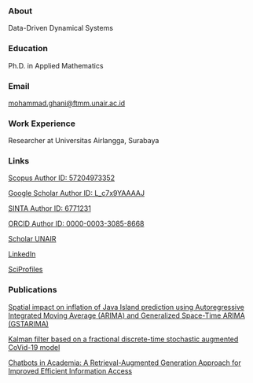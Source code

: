 ### About 
Data-Driven Dynamical Systems

### Education
Ph.D. in Applied Mathematics

### Email
mohammad.ghani@ftmm.unair.ac.id

### Work Experience
Researcher at Universitas Airlangga, Surabaya

### Links
<a href="https://www.scopus.com/authid/detail.uri?authorId=57204973352" target="_blank">Scopus Author ID: 57204973352</a>

<a href="https://scholar.google.com/citations?user=L_c7x9YAAAAJ&hl=id&authuser=3" target="_blank">Google Scholar Author ID: L_c7x9YAAAAJ</a>

<a href="https://sinta.kemdikbud.go.id/authors/profile/6771231" target="_blank">SINTA Author ID: 6771231</a>

<a href="https://orcid.org/0000-0003-3085-8668" target="_blank">ORCID Author ID: 0000-0003-3085-8668</a>

<a href="https://scholar.unair.ac.id/en/persons/mohammad-ghani" target="_blank">Scholar UNAIR</a>

<a href="https://www.linkedin.com/in/mohammad-ghani-7b8b0b302/" target="_blank">LinkedIn</a>

<a href="https://sciprofiles.com/profile/mohammadghani" target="_blank">SciProfiles</a>

### Publications
<a href="https://www.sciencedirect.com/science/article/pii/S2215016124003194" target="_blank">Spatial impact on inflation of Java Island prediction using Autoregressive Integrated Moving Average (ARIMA) and Generalized Space-Time ARIMA (GSTARIMA)</a>

<a href="https://doi.org/10.1016/j.jobb.2024.04.001" target="_blank">Kalman filter based on a fractional discrete-time stochastic augmented CoVid-19 model</a>

<a href="https://doi.org/10.1109/KST61284.2024.10499652" target="_blank">Chatbots in Academia: A Retrieval-Augmented Generation Approach for Improved Efficient Information Access</a>

